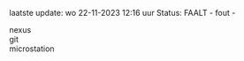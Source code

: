 laatste update: 
wo 22-11-2023 12:16   uur 
Status: FAALT - fout - 
<div class="service R">nexus</div><div class="service R">git</div><div class="service Y">microstation</div>